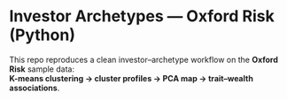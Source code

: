 # Investor Archetypes — Oxford Risk (Python)

This repo reproduces a clean investor–archetype workflow on the **Oxford Risk** sample data:  
**K-means clustering → cluster profiles → PCA map → trait–wealth associations**.  
